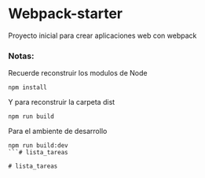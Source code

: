 # Webpack-starter 
Proyecto inicial para crear aplicaciones web con webpack
### Notas:
Recuerde reconstruir los modulos de Node
```
npm install
```
Y para reconstruir la carpeta dist
```
npm run build
```
Para el ambiente de desarrollo
```
npm run build:dev
```#   l i s t a _ t a r e a s  
 #   l i s t a _ t a r e a s  
 